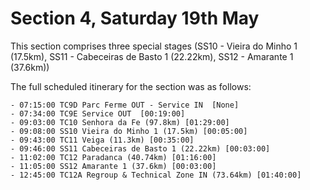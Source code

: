 # Section 4, Saturday 19th May

This section comprises three special stages (SS10 - Vieira do Minho 1 (17.5km), SS11 - Cabeceiras de Basto 1 (22.22km), SS12 - Amarante 1 (37.6km))

The full scheduled itinerary for the section was as follows:

	- 07:15:00 TC9D Parc Ferme OUT - Service IN  [None]
	- 07:34:00 TC9E Service OUT  [00:19:00]
	- 09:03:00 TC10 Senhora da Fe (97.8km) [01:29:00]
	- 09:08:00 SS10 Vieira do Minho 1 (17.5km) [00:05:00]
	- 09:43:00 TC11 Veiga (11.3km) [00:35:00]
	- 09:46:00 SS11 Cabeceiras de Basto 1 (22.22km) [00:03:00]
	- 11:02:00 TC12 Paradanca (40.74km) [01:16:00]
	- 11:05:00 SS12 Amarante 1 (37.6km) [00:03:00]
	- 12:45:00 TC12A Regroup & Technical Zone IN (73.64km) [01:40:00]
